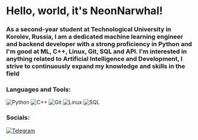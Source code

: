 # Hello, world, it's NeonNarwhal!
### As a second-year student at Technological University in Korolev, Russia, I am a dedicated machine learning engineer and backend developer with a strong proficiency in Python and I'm good at ML, C++, Linux, Git, SQL and API. I'm interested in anything related to Artificial Intelligence and Development, I strive to continuously expand my knowledge and skills in the field

### Languages and Tools:

![Python](https://img.shields.io/badge/-Python-090909?style=for-the-badge&logo=Python&logoColor=#F0E68C) ![C++](https://img.shields.io/badge/-C++-090909?style=for-the-badge&logo=C%2B%2B&logoColor=6296CC) ![Git](https://img.shields.io/badge/-Git-090909?style=for-the-badge&logo=Git&logoColor=#B22222) ![Linux](https://img.shields.io/badge/-Linux-090909?style=for-the-badge&logo=Linux&logoColor=#F5F5DC) ![SQL](https://img.shields.io/badge/-Sql-090909?style=for-the-badge&logo=PostgreSQL&logoColor=#696969)

### Socials:

[![Telegram](https://img.shields.io/badge/-Telegram-090909?style=for-the-badge&logo=telegram&logoColor=27A0D9)](https://t.me/NeonNarwhal)
